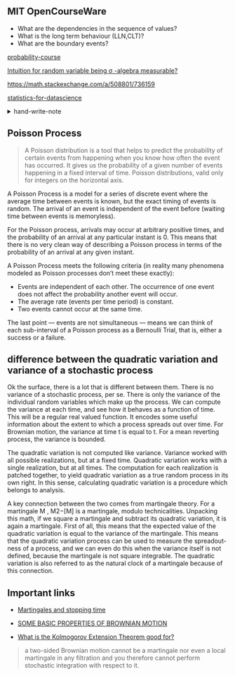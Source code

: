 ## MIT OpenCourseWare

- What are the dependencies in the sequence of values?
- What is the long term behaviour (LLN,CLT)?
- What are the boundary events?

[probability-course](https://www.probabilitycourse.com)

[Intuition for random variable being σ
-algebra measurable?](https://math.stackexchange.com/a/690905/736159)

https://math.stackexchange.com/a/508801/736159

[statistics-for-datascience](https://www.mygreatlearning.com/blog/covariance-vs-correlation/)

<Details>

<summary>hand-write-note</summary>

![](./images/stochastic-01.jpg)

![](./images/stochastic-02.jpg)

![](./images/stochastic-03.jpg)

![](./images/stochastic-04.jpg)

![](./images/stochastic-05.jpg)

![](./images/stochastic-06.jpg)

</Details>

## Poisson Process

> A Poisson distribution is a tool that helps to predict the probability of certain events from happening when you know how often the event has occurred. It gives us the probability of a given number of events happening in a fixed interval of time. Poisson distributions, valid only for integers on the horizontal axis.

A Poisson Process is a model for a series of discrete event where the average time between events is known, but the exact timing of events is random. The arrival of an event is independent of the event before (waiting time between events is memoryless).

For the Poisson process, arrivals may occur at arbitrary positive times, and the probability of an arrival at any particular instant is 0. This means that there is no very clean way of describing a Poisson process in terms of the probability of an arrival at any given instant.

A Poisson Process meets the following criteria (in reality many phenomena modeled as Poisson processes don’t meet these exactly):

- Events are independent of each other. The occurrence of one event does not affect the probability another event will occur.
- The average rate (events per time period) is constant.
- Two events cannot occur at the same time.

The last point — events are not simultaneous — means we can think of each sub-interval of a Poisson process as a Bernoulli Trial, that is, either a success or a failure.

## difference between the quadratic variation and variance of a stochastic process

Ok the surface, there is a lot that is different between them. There is no variance of a stochastic process, per se. There is only the variance of the individual random variables which make up the process. We can compute the variance at each time, and see how it behaves as a function of time. This will be a regular real valued function. It encodes some useful information about the extent to which a process spreads out over time. For Brownian motion, the variance at time t is equal to t. For a mean reverting process, the variance is bounded.

The quadratic variation is not computed like variance. Variance worked with all possible realizations, but at a fixed time. Quadratic variation works with a single realization, but at all times. The computation for each realization is patched together, to yield quadratic variation as a true random process in its own right. In this sense, calculating quadratic variation is a procedure which belongs to analysis.

A key connection between the two comes from martingale theory. For a martingale M
, M2−[M] is a martingale, modulo technicalities. Unpacking this math, if we square a martingale and subtract its quadratic variation, it is again a martingale. First of all, this means that the expected value of the quadratic variation is equal to the variance of the martingale. This means that the quadratic variation process can be used to measure the spreadout-ness of a process, and we can even do this when the variance itself is not defined, because the martingale is not square integrable. The quadratic variation is also referred to as the natural clock of a martingale because of this connection.

## Important links

- [Martingales and stopping time](https://ocw.mit.edu/courses/sloan-school-of-management/15-070j-advanced-stochastic-processes-fall-2013/lecture-notes/MIT15_070JF13_Lec10.pdf)

- [SOME BASIC PROPERTIES OF BROWNIAN MOTION](http://www.math.uchicago.edu/~may/VIGRE/VIGRE2009/REUPapers/McKnight.pdf)

- [What is the Kolmogorov Extension Theorem good for?](https://math.stackexchange.com/questions/94441/what-is-the-kolmogorov-extension-theorem-good-for)

> a two-sided Brownian motion cannot be a martingale nor even a local martingale in any filtration and you therefore cannot perform stochastic integration with respect to it.
